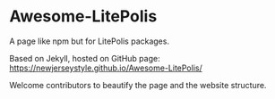 # Awesome-LitePolis
A page like npm but for LitePolis packages.

Based on Jekyll, hosted on GitHub page: https://newjerseystyle.github.io/Awesome-LitePolis/

Welcome contributors to beautify the page and the website structure.
